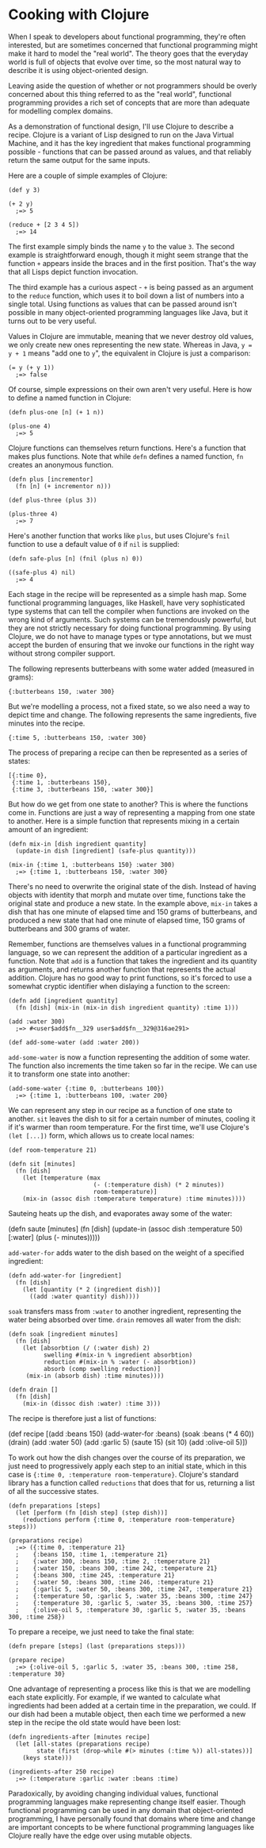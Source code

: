 Cooking with Clojure
====================

When I speak to developers about functional programming, they're often interested, but are
sometimes concerned that functional programming might make it hard to model the "real world".
The theory goes that the everyday world is full of objects that evolve over time, so the most
natural way to describe it is using object-oriented design. 

Leaving aside the question of whether or not programmers should be overly concerned about
this thing referred to as the "real world", functional programming provides a rich set of
concepts that are more than adequate for modelling complex domains. 

As a demonstration of functional design, I'll use Clojure to describe a recipe. Clojure is a
variant of Lisp designed to run on the Java Virtual Machine, and it has the key ingredient
that makes functional programming possible - functions that can be passed around as values, and
that reliably return the same output for the same inputs.

Here are a couple of simple examples of Clojure:

    (def y 3)

    (+ 2 y)
      ;=> 5

    (reduce + [2 3 4 5])
      ;=> 14 

The first example simply binds the name `y` to the value `3`. The second example is
straightforward enough, though it might seem strange that the function `+` appears inside the
braces and in the first position. That's the way that all Lisps depict function invocation.

The third example has a curious aspect - `+` is being passed as an argument to the
`reduce` function, which uses it to boil down a list of numbers into a single total. Using
functions as values that can be passed around isn't possible in many object-oriented
programming languages like Java, but it turns out to be very useful. 

Values in Clojure are immutable, meaning that we never destroy old values, we only create new
ones representing the new state. Whereas in Java, `y = y + 1` means "add one to `y`", the
equivalent in Clojure is just a comparison:

    (= y (+ y 1))
      ;=> false

Of course, simple expressions on their own aren't very useful. Here is how to define a named
function in Clojure:

    (defn plus-one [n] (+ 1 n))

    (plus-one 4)
      ;=> 5

Clojure functions can themselves return functions. Here's a function that makes plus functions.
Note that while `defn` defines a named function, `fn` creates an anonymous function.

    (defn plus [incrementor]
      (fn [n] (+ incrementor n)))

    (def plus-three (plus 3))

    (plus-three 4)
      ;=> 7

Here's another function that works like `plus`, but uses Clojure's `fnil` function to use 
a default value of `0` if `nil` is supplied:

    (defn safe-plus [n] (fnil (plus n) 0))

    ((safe-plus 4) nil)
      ;=> 4

Each stage in the recipe will be represented as a simple hash map.
Some functional programming languages, like Haskell, have very sophisticated type systems that
can tell the compiler when functions are invoked on the wrong kind of arguments. Such systems
can be tremendously powerful, but they are not strictly necessary for doing functional
programming. By using Clojure, we do not have to manage types or type annotations, but we must 
accept the burden of ensuring that we invoke our functions in the right way without strong
compiler support.

The following represents butterbeans with some water added (measured in grams):

    {:butterbeans 150, :water 300}

But we're modelling a process, not a fixed state, so we also need a way to depict time and
change. The following represents the same ingredients, five minutes into the recipe.

    {:time 5, :butterbeans 150, :water 300}

The process of preparing a recipe can then be represented as a series of states:

    [{:time 0},
     {:time 1, :butterbeans 150},
     {:time 3, :butterbeans 150, :water 300}]

But how do we get from one state to another? This is where the functions come in. Functions are
just a way of representing a mapping from one state to another. Here is a simple function
that represents mixing in a certain amount of an ingredient:

    (defn mix-in [dish ingredient quantity]
      (update-in dish [ingredient] (safe-plus quantity)))

    (mix-in {:time 1, :butterbeans 150} :water 300)
      ;=> {:time 1, :butterbeans 150, :water 300} 

There's no need to overwrite the original state of the dish. Instead of having objects with
identity that morph and mutate over time, functions take the original state and produce a new
state. In the example above, `mix-in` takes a dish that has one minute of elapsed time and 150
grams of butterbeans, and produced a new state that had one minute of elapsed time, 150
grams of butterbeans and 300 grams of water. 

Remember, functions are themselves values in a functional programming language, so we can
represent the addition of a particular ingredient as a function. Note that `add` is a function
that takes the ingredient and its quantity as arguments, and returns another function that
represents the actual addition. Clojure has no good way to print functions, so it's forced to
use a somewhat cryptic identifier when dislaying a function to the screen:

    (defn add [ingredient quantity]
      (fn [dish] (mix-in (mix-in dish ingredient quantity) :time 1)))

    (add :water 300)
      ;=> #<user$add$fn__329 user$add$fn__329@316ae291>

    (def add-some-water (add :water 200)) 

`add-some-water` is now a function representing the addition of some water. The function also
increments the time taken so far in the recipe. We can use it to transform one state into
another:

    (add-some-water {:time 0, :butterbeans 100})
      ;=> {:time 1, :butterbeans 100, :water 200}

We can represent any step in our recipe as a function of one state to another. `sit` leaves
the dish to sit for a certain number of minutes, cooling it if it's warmer than room
temperature. For the first time, we'll use Clojure's `(let [...])` form, which allows us to
create local names:

    (def room-temperature 21)

    (defn sit [minutes]
      (fn [dish]
        (let [temperature (max
                            (- (:temperature dish) (* 2 minutes))
                            room-temperature)]
        (mix-in (assoc dish :temperature temperature) :time minutes)))) 

Sauteing heats up the dish, and evaporates away some of the water:

   (defn saute [minutes]
     (fn [dish]
       (update-in
         (assoc dish :temperature 50)
         [:water]
         (plus (- minutes)))))

`add-water-for` adds water to the dish based on the weight of a specified ingredient:

    (defn add-water-for [ingredient]
      (fn [dish]
        (let [quantity (* 2 (ingredient dish))]
          ((add :water quantity) dish))))

`soak` transfers mass from `:water` to another ingredient, representing the water being
absorbed over time. `drain` removes all water from the dish:

    (defn soak [ingredient minutes]
      (fn [dish]
        (let [absorbtion (/ (:water dish) 2)
              swelling #(mix-in % ingredient absorbtion)
              reduction #(mix-in % :water (- absorbtion))
              absorb (comp swelling reduction)]
         (mix-in (absorb dish) :time minutes))))

    (defn drain []
      (fn [dish]
        (mix-in (dissoc dish :water) :time 3)))

The recipe is therefore just a list of functions:

(def recipe
      [(add :beans 150)
       (add-water-for :beans)
       (soak :beans (* 4 60))
       (drain)
       (add :water 50)
       (add :garlic 5)
       (saute 15)
       (sit 10)
       (add :olive-oil 5)])

To work out how the dish changes over the course of its preparation, we just need to
progressively apply each step to an initial state, which in this case is
`{:time 0, :temperature room-temperature}`. Clojure's standard library has a function called
`reductions` that does that for us, returning a list of all the successive states.

    (defn preparations [steps]
      (let [perform (fn [dish step] (step dish))]
        (reductions perform {:time 0, :temperature room-temperature} steps)))

    (preparations recipe)
      ;=> ({:time 0, :temperature 21}
      ;    {:beans 150, :time 1, :temperature 21}
      ;    {:water 300, :beans 150, :time 2, :temperature 21}
      ;    {:water 150, :beans 300, :time 242, :temperature 21}
      ;    {:beans 300, :time 245, :temperature 21}
      ;    {:water 50, :beans 300, :time 246, :temperature 21}
      ;    {:garlic 5, :water 50, :beans 300, :time 247, :temperature 21}
      ;    {:temperature 50, :garlic 5, :water 35, :beans 300, :time 247}
      ;    {:temperature 30, :garlic 5, :water 35, :beans 300, :time 257}
      ;    {:olive-oil 5, :temperature 30, :garlic 5, :water 35, :beans 300, :time 258})

To prepare a receipe, we just need to take the final state:

    (defn prepare [steps] (last (preparations steps)))

    (prepare recipe)
      ;=> {:olive-oil 5, :garlic 5, :water 35, :beans 300, :time 258, :temperature 30}

One advantage of representing a process like this is that we are modelling each state
explicitly. For example, if we wanted to calculate what ingredients had been added at a
certain time in the preparation, we could. If our dish had been a mutable object, then each
time we performed a new step in the recipe the old state would have been lost:

    (defn ingredients-after [minutes recipe]
      (let [all-states (preparations recipe)
            state (first (drop-while #(> minutes (:time %)) all-states))]
        (keys state)))

    (ingredients-after 250 recipe)
      ;=> (:temperature :garlic :water :beans :time)

Paradoxically, by avoiding changing individual values, functional programming languages make
representing change itself easier. Though functional programming can be used in any domain
that object-oriented programming, I have personally found that domains where time and change
are important concepts to be where functional programming languages like Clojure really have
the edge over using mutable objects.
